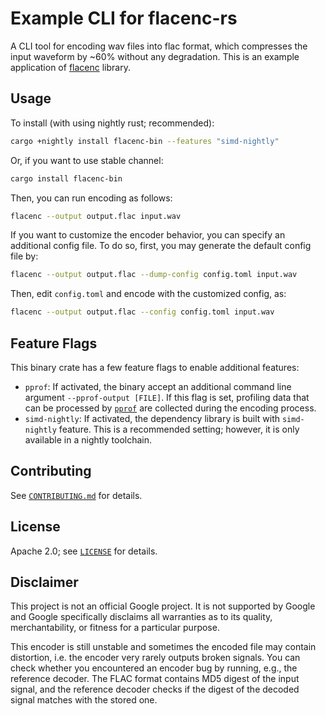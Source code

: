 # Example CLI for flacenc-rs

A CLI tool for encoding wav files into flac format, which compresses the input
waveform by ~60% without any degradation. This is an example application of
[flacenc](https://github.com/yotarok/flacenc-rs) library.

## Usage

To install (with using nightly rust; recommended):

```bash
cargo +nightly install flacenc-bin --features "simd-nightly"
```

Or, if you want to use stable channel:

```bash
cargo install flacenc-bin
```

Then, you can run encoding as follows:

```bash
flacenc --output output.flac input.wav
```

If you want to customize the encoder behavior, you can specify an additional
config file. To do so, first, you may generate the default config file by:

```bash
flacenc --output output.flac --dump-config config.toml input.wav
```

Then, edit `config.toml` and encode with the customized config, as:

```bash
flacenc --output output.flac --config config.toml input.wav
```

## Feature Flags

This binary crate has a few feature flags to enable additional features:

- `pprof`: If activated, the binary accept an additional command line argument
  `--pprof-output [FILE]`. If this flag is set, profiling data that can be
  processed by [`pprof`] are collected during the encoding process.
- `simd-nightly`: If activated, the dependency library is built with
  `simd-nightly` feature. This is a recommended setting; however, it is only
  available in a nightly toolchain.

## Contributing

See [`CONTRIBUTING.md`] for details.

## License

Apache 2.0; see [`LICENSE`] for details.

## Disclaimer

This project is not an official Google project. It is not supported by Google
and Google specifically disclaims all warranties as to its quality,
merchantability, or fitness for a particular purpose.

This encoder is still unstable and sometimes the encoded file may contain
distortion, i.e. the encoder very rarely outputs broken signals. You can check
whether you encountered an encoder bug by running, e.g., the reference decoder.
The FLAC format contains MD5 digest of the input signal, and the reference
decoder checks if the digest of the decoded signal matches with the stored one.

[`contributing.md`]: https://github.com/yotarok/flacenc-rs/blob/main/CONTRIBUTING.md
[`license`]: https://github.com/yotarok/flacenc-rs/blob/main/LICENSE
[`pprof`]: https://github.com/google/pprof
